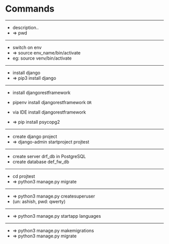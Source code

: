 # Commands

---
- description..
- => pwd


---
- switch on env
- => source env_name/bin/activate
- eg: source venv/bin/activate


---
- install django
- => pip3 install django


---
- install djangorestframework
- pipenv install djangorestframework `OR`
- via IDE install djangorestframework

- => pip install psycopg2 


---
- create django project
- => django-admin startproject projtest


---
- create server drf_db in PostgreSQL
- create database def_fw_db


---
- cd projtest
- => python3 manage.py migrate


---
- => python3 manage.py createsuperuser 
- (un: ashish, pwd: qwerty)


---
- => python3 manage.py startapp languages


---
- => python3 manage.py makemigrations
- => python3 manage.py migrate